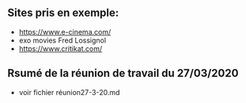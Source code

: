 ## Sites pris en exemple:
* https://www.e-cinema.com/
* exo movies Fred Lossignol
* https://www.critikat.com/

## Rsumé de la réunion de travail du 27/03/2020
* voir fichier réunion27-3-20.md
